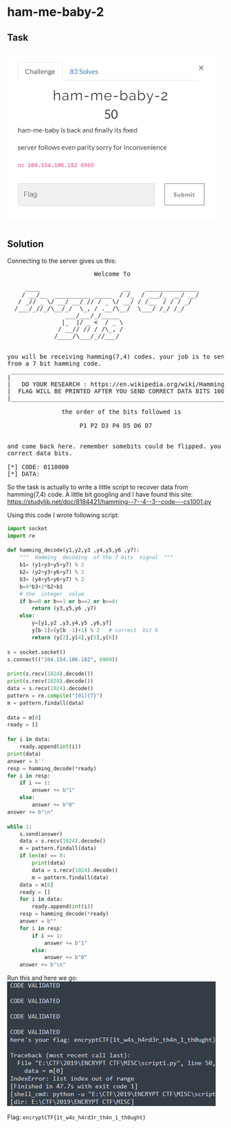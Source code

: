 # ham-me-baby-2

## Task

![task](./src/task.png)

## Solution

Connecting to the server gives us this:
<pre>                        Welcome To 

     ____                       __    _______________  
    / __/__  __________ _____  / /_  / ___/_  __/ __/  
   / _// _ \/ __/ __/ // / _ \/ __/ / /__  / / / _/    
  /___/_//_/\__/_/  \_, / .__/\__/  \___/ /_/ /_/      
                ___/___/_/_____                        
               |_  |/ _ &lt;  / _ \                       
              / __// // / /\_, /                       
             /____/\___/_//___/                        
                                                         

you will be receiving hamming(7,4) codes. your job is to send data bits
from a 7 bit hamming code. 
 ___________________________________________________________________
|                                                                   |
|   DO YOUR RESEARCH : https://en.wikipedia.org/wiki/Hamming(7,4)   |
|  FLAG WILL BE PRINTED AFTER YOU SEND CORRECT DATA BITS 100 TIMES  |
|___________________________________________________________________|

               the order of the bits followed is

                    P1 P2 D3 P4 D5 D6 D7


and come back here. remember somebits could be flipped. you need to send
correct data bits.

[*] CODE: 0110000
[*] DATA:</pre>

So the task is actually to write a little script to recover data from hamming(7,4) code. A little bit googling and I have found this site: https://studylib.net/doc/8184421/hamming--7--4--3--code---cs1001.py

Using this code I wrote following script:

```Python
import socket
import re

def hamming_decode(y1,y2,y3 ,y4,y5,y6 ,y7):
    """  Hamming  decoding  of the 7 bits  signal  """
    b1= (y1+y3+y5+y7) % 2
    b2= (y2+y3+y6+y7) % 2
    b3= (y4+y5+y6+y7) % 2
    b=4*b3+2*b2+b1 
    # the  integer  value
    if b==0 or b==1 or b==2 or b==4:
        return (y3,y5,y6 ,y7)
    else:
        y=[y1,y2 ,y3,y4,y5 ,y6,y7]
        y[b-1]=(y[b -1]+1) % 2   # correct  bit b
        return (y[2],y[4],y[5],y[6])

s = socket.socket()
s.connect(("104.154.106.182", 6969))

print(s.recv(1024).decode())
print(s.recv(1024).decode())
data = s.recv(1024).decode()
pattern = re.compile("[01]{7}")
m = pattern.findall(data)

data = m[0]
ready = []

for i in data:
    ready.append(int(i))
print(data)
answer = b''
resp = hamming_decode(*ready)
for i in resp:
    if i == 1:
        answer += b"1"
    else:
        answer += b"0"
answer += b"\n"

while 1:
    s.send(answer)
    data = s.recv(1024).decode()
    m = pattern.findall(data)
    if len(m) == 0:
        print(data)
        data = s.recv(1024).decode()
        m = pattern.findall(data)
    data = m[0]
    ready = []
    for i in data:
        ready.append(int(i))
    resp = hamming_decode(*ready)
    answer = b""
    for i in resp:
        if i == 1:
            answer += b"1"
        else:
            answer += b"0"
    answer += b"\n"

```

Run this and here we go:
![solved](./src/solved.png)

Flag: `encryptCTF{1t_w4s_h4rd3r_th4n_1_th0ught}`